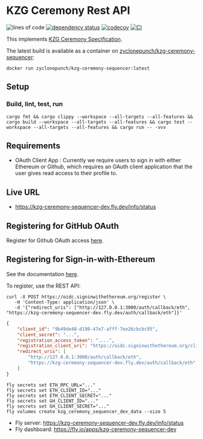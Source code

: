 # KZG Ceremony Rest API

![lines of code](https://img.shields.io/tokei/lines/github/zyclonepunch/kzg-ceremony-sequencer)
[![dependency status](https://deps.rs/repo/github/zyclonepunch/kzg-ceremony-sequencer/status.svg)](https://deps.rs/repo/github/zyclonepunch/kzg-ceremony-sequencer)
[![codecov](https://codecov.io/gh/zyclonepunch/kzg-ceremony-sequencer/branch/main/graph/badge.svg?token=WBPZ9U4TTO)](https://codecov.io/gh/zyclonepunch/kzg-ceremony-sequencer)
[![CI](https://github.com/zyclonepunch/kzg-ceremony-sequencer/actions/workflows/build-test-deploy.yml/badge.svg)](https://github.com/zyclonepunch/kzg-ceremony-sequencer/actions/workflows/build-test-deploy.yml)

This implements [KZG Ceremony Specification](https://github.com/ethereum/kzg-ceremony-specs).

The latest build is available as a container on [zyclonepunch/kzg-ceremony-sequencer](https://hub.docker.com/repository/docker/zyclonepunch/kzg-ceremony-sequencer/general):

```shell
docker run zyclonepunch/kzg-ceremony-sequencer:latest
```

## Setup

### Build, lint, test, run

```shell
cargo fmt && cargo clippy --workspace --all-targets --all-features && cargo build --workspace --all-targets --all-features && cargo test --workspace --all-targets --all-features && cargo run -- -vvv
```

## Requirements

-   OAuth Client App : Currently we require users to sign in with either Ethereum or Github, which requires an OAuth client application that the user gives read access to their profile to.

## Live URL

-   <https://kzg-ceremony-sequencer-dev.fly.dev/info/status>

## Registering for GitHub OAuth

Register for Github OAuth access [here](https://github.com/settings/developers).

## Registering for Sign-in-with-Ethereum

See the documentation [here](https://docs.login.xyz/servers/oidc-provider/hosted-oidc-provider).

To register, use the REST API:

```shell
curl -X POST https://oidc.signinwithethereum.org/register \
   -H 'Content-Type: application/json' \
   -d '{"redirect_uris": ["http://127.0.0.1:3000/auth/callback/eth", "https://kzg-ceremony-sequencer-dev.fly.dev/auth/callback/eth"]}'
```

```json
{
    "client_id": "9b49de48-d198-47e7-afff-7ee26cbcbc95",
    "client_secret": "...",
    "registration_access_token": "....",
    "registration_client_uri": "https://oidc.signinwithethereum.org/client/9b49de48-d198-47e7-afff-7ee26cbcbc95",
    "redirect_uris": [
        "http://127.0.0.1:3000/auth/callback/eth",
        "https://kzg-ceremony-sequencer-dev.fly.dev/auth/callback/eth"
    ]
}
```

```shell
fly secrets set ETH_RPC_URL="..."
fly secrets set ETH_CLIENT_ID="..."
fly secrets set ETH_CLIENT_SECRET="..."
fly secrets set GH_CLIENT_ID="..."
fly secrets set GH_CLIENT_SECRET="..."
fly volumes create kzg_ceremony_sequencer_dev_data --size 5
```

-   Fly server: <https://kzg-ceremony-sequencer-dev.fly.dev/info/status>
-   Fly dashboard: <https://fly.io/apps/kzg-ceremony-sequencer-dev>

